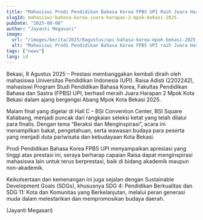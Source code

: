 ```yaml
---
title: "Mahasiswi Prodi Pendidikan Bahasa Korea FPBS UPI Raih Juara Harapan 2 Mpok Kota Bekasi 2025"
slugId: mahasiswi-bahasa-korea-juara-harapan-2-mpok-bekasi-2025
pubDate: "2025-08-08"
author: "Jayanti Megasari"
image:
  url: "/images/berita/2025/8agustus/upi-bahasa-korea-mpok-bekasi-2025.webp"
  alt: "Mahasiswi Prodi Pendidikan Bahasa Korea FPBS UPI raih Juara Harapan 2 Mpok Kota Bekasi 2025"
tags: ["news"]
lang: id
---
```


Bekasi, 8 Agustus 2025 – Prestasi membanggakan kembali diraih oleh mahasiswa Universitas Pendidikan Indonesia (UPI). Raisa Adisti (2202242), mahasiswi Program Studi Pendidikan Bahasa Korea, Fakultas Pendidikan Bahasa dan Sastra (FPBS) UPI, berhasil meraih Juara Harapan 2 Mpok Kota Bekasi dalam ajang bergengsi Abang Mpok Kota Bekasi 2025.  

Malam final yang digelar di Hall C – BSI Convention Center, BSI Square Kaliabang, menjadi puncak dari rangkaian seleksi ketat yang telah dilalui para finalis. Dengan tema “Beraksi dan Menginspirasi”, acara ini menampilkan bakat, pengetahuan, serta wawasan budaya para peserta yang menjadi duta pariwisata dan kebudayaan Kota Bekasi.  

Prodi Pendidikan Bahasa Korea FPBS UPI menyampaikan apresiasi yang tinggi atas prestasi ini, seraya berharap capaian Raisa dapat menginspirasi mahasiswa lain untuk terus berprestasi, baik di bidang akademik maupun non-akademik.  

Keikutsertaan dan kemenangan ini juga sejalan dengan Sustainable Development Goals (SDGs), khususnya SDG 4: Pendidikan Berkualitas dan SDG 11: Kota dan Komunitas yang Berkelanjutan, melalui peran generasi muda dalam melestarikan dan mempromosikan budaya daerah.  

(Jayanti Megasari)